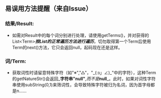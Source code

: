 ## 易误用方法提醒（来自Issue）

### 结果/Result:
* 如需对Result中的每个词分别进行处理，请使用getTerms()，并对获得的List\<Term\>_**按List的正常遍历方法进行遍历**_，切勿取得第一个Term后使用Term的next()方法，它只会返回null，起码现在还是这样。

### 词/Term:
* 获取词性时请留意特殊字符（如"※","△"，"\_(:з」∠)\_"中的字符），这种Term的getNatureStr()会返回_**字符串"null"**_,而不是_**null**_。此时，如果对词性字符串使用subString(0,1)来筛词性，会导致特殊字符被归为名词，因为首字母都是n…… 